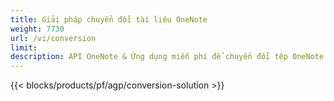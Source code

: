 ```yaml
---
title: Giải pháp chuyển đổi tài liệu OneNote 
weight: 7730
url: /vi/conversion
limit: 
description: API OneNote & Ứng dụng miễn phí để chuyển đổi tệp OneNote sang PDF, Hình ảnh và HTML
---
```


{{< blocks/products/pf/agp/conversion-solution >}} 